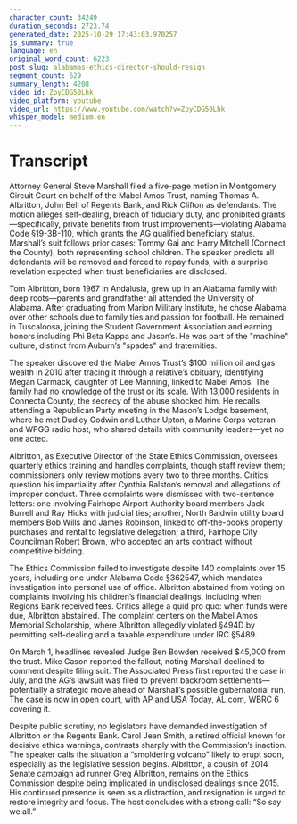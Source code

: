 ```yaml
---
character_count: 34249
duration_seconds: 2723.74
generated_date: 2025-10-29 17:43:03.970257
is_summary: true
language: en
original_word_count: 6223
post_slug: alabamas-ethics-director-should-resign
segment_count: 629
summary_length: 4208
video_id: ZpyCDG50Lhk
video_platform: youtube
video_url: https://www.youtube.com/watch?v=ZpyCDG50Lhk
whisper_model: medium.en
---
```


# Transcript

Attorney General Steve Marshall filed a five-page motion in Montgomery Circuit Court on behalf of the Mabel Amos Trust, naming Thomas A. Albritton, John Bell of Regents Bank, and Rick Clifton as defendants. The motion alleges self-dealing, breach of fiduciary duty, and prohibited grants—specifically, private benefits from trust improvements—violating Alabama Code §19-3B-110, which grants the AG qualified beneficiary status. Marshall’s suit follows prior cases: Tommy Gai and Harry Mitchell (Connect the County), both representing school children. The speaker predicts all defendants will be removed and forced to repay funds, with a surprise revelation expected when trust beneficiaries are disclosed.  

Tom Albritton, born 1967 in Andalusia, grew up in an Alabama family with deep roots—parents and grandfather all attended the University of Alabama. After graduating from Marion Military Institute, he chose Alabama over other schools due to family ties and passion for football. He remained in Tuscaloosa, joining the Student Government Association and earning honors including Phi Beta Kappa and Jason’s. He was part of the "machine" culture, distinct from Auburn’s "spades" and fraternities.  

The speaker discovered the Mabel Amos Trust’s $100 million oil and gas wealth in 2010 after tracing it through a relative’s obituary, identifying Megan Carmack, daughter of Lee Manning, linked to Mabel Amos. The family had no knowledge of the trust or its scale. With 13,000 residents in Connecta County, the secrecy of the abuse shocked him. He recalls attending a Republican Party meeting in the Mason’s Lodge basement, where he met Dudley Godwin and Luther Upton, a Marine Corps veteran and WPGG radio host, who shared details with community leaders—yet no one acted.  

Albritton, as Executive Director of the State Ethics Commission, oversees quarterly ethics training and handles complaints, though staff review them; commissioners only review motions every two to three months. Critics question his impartiality after Cynthia Ralston’s removal and allegations of improper conduct. Three complaints were dismissed with two-sentence letters: one involving Fairhope Airport Authority board members Jack Burrell and Ray Hicks with judicial ties; another, North Baldwin utility board members Bob Wills and James Robinson, linked to off-the-books property purchases and rental to legislative delegation; a third, Fairhope City Councilman Robert Brown, who accepted an arts contract without competitive bidding.  

The Ethics Commission failed to investigate despite 140 complaints over 15 years, including one under Alabama Code §362547, which mandates investigation into personal use of office. Albritton abstained from voting on complaints involving his children’s financial dealings, including when Regions Bank received fees. Critics allege a quid pro quo: when funds were due, Albritton abstained. The complaint centers on the Mabel Amos Memorial Scholarship, where Albritton allegedly violated §494D by permitting self-dealing and a taxable expenditure under IRC §5489.  

On March 1, headlines revealed Judge Ben Bowden received $45,000 from the trust. Mike Cason reported the fallout, noting Marshall declined to comment despite filing suit. The Associated Press first reported the case in July, and the AG’s lawsuit was filed to prevent backroom settlements—potentially a strategic move ahead of Marshall’s possible gubernatorial run. The case is now in open court, with AP and USA Today, AL.com, WBRC 6 covering it.  

Despite public scrutiny, no legislators have demanded investigation of Albritton or the Regents Bank. Carol Jean Smith, a retired official known for decisive ethics warnings, contrasts sharply with the Commission’s inaction. The speaker calls the situation a “smoldering volcano” likely to erupt soon, especially as the legislative session begins. Albritton, a cousin of 2014 Senate campaign ad runner Greg Albritton, remains on the Ethics Commission despite being implicated in undisclosed dealings since 2015. His continued presence is seen as a distraction, and resignation is urged to restore integrity and focus. The host concludes with a strong call: “So say we all.”
